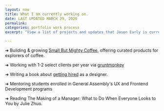 ```yaml
---
layout: now
title: What I am currently working on.
date: LAST UPDATED MARCH 29, 2020
permalink:
categories: portfolio work process
excerpt: "View a list of projects and updates that Jason Early is currently working on. Jason Early is a Digital Product Consultant and Educator."

---
```


<!-- ✗ -->

➜ Building & growing [Small But Mighty Coffee](https://smallbutmighty.coffee), offering curated products for explorers of coffee.

➜ Working with 1-2 select clients per year via [gruntmonkey](https://gruntmonkey.com)

➜ Writing a book about [getting hired](https://jasonearly.com/getting-hired/) as a designer.

➜ Mentoring students enrolled in General Assembly's UX and Frontend Development programs

➜ Reading The Making of a Manager: What to Do When Everyone Looks to You by Julie Zhuo.

